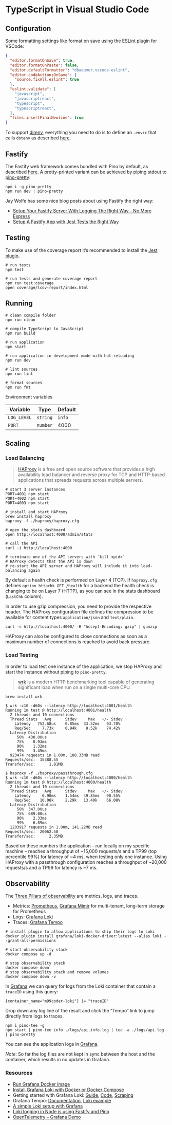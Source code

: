 # TypeScript in Visual Studio Code

## Configuration

Some formatting settings like format on save using the [ESLint plugin](https://marketplace.visualstudio.com/items?itemName=dbaeumer.vscode-eslint) for VSCode:

```json
{
  "editor.formatOnSave": true,
  "editor.formatOnPaste": false,
  "editor.defaultFormatter": "dbaeumer.vscode-eslint",
  "editor.codeActionsOnSave": {
    "source.fixAll.eslint": true
  },
  "eslint.validate": [
    "javascript",
    "javascriptreact",
    "typescript",
    "typescriptreact",
  ],
  "files.insertFinalNewline": true
}
```

To support [direnv](https://direnv.net/), everything you need to do is to define an `.envrc` that calls `dotenv` as described [here](https://github.com/direnv/direnv/issues/284#issuecomment-315275436).

## Fastify

The Fastify web framework comes bundled with Pino by default, as described [here](https://github.com/pinojs/pino/blob/master/docs/web.md#fastify). A pretty-printed variant can be achieved by piping stdout to [pino-pretty](https://github.com/pinojs/pino-pretty):

```shell
npm i -g pino-pretty
npm run dev | pino-pretty
```

Jay Wolfe has some nice blog posts about using Fastify the right way:

- [Setup Your Fastify Server With Logging The Right Way - No More Express](https://jaywolfe.dev/setup-your-fastify-server-with-logging-the-right-way-no-more-express-2/)
- [Setup A Fastify App with Jest Tests the Right Way](https://jaywolfe.dev/setup-a-fastify-app-with-jest-tests-the-right-way/)

## Testing

To make use of the coverage report it’s recommended to install the [Jest plugin](https://marketplace.visualstudio.com/items?itemName=Orta.vscode-jest).

```shell
# run tests
npm test

# run tests and generate coverage report
npm run test:coverage
open coverage/lcov-report/index.html
```

## Running

```shell
# clean compile folder
npm run clean

# compile TypeScript to JavaScript
npm run build

# run application
npm start

# run application in development mode with hot-reloading
npm run dev

# lint sources
npm run lint

# format sources
npm run fmt
```

Environment variables

| Variable    | Type     | Default |
| ----------- | -------- | ------- |
| `LOG_LEVEL` | `string` | `info`  |
| `PORT`      | `number` | 4000    |

## Scaling

### Load Balancing

> [HAProxy](http://www.haproxy.org/) is a free and open source software that provides a high availability load balancer and reverse proxy for TCP and HTTP-based applications that spreads requests across multiple servers.

```shell
# start 3 server instances
PORT=4001 npm start
PORT=4002 npm start
PORT=4003 npm start
```

```shell
# install and start HAProxy
brew install haproxy
haproxy -f ./haproxy/haproxy.cfg
```

```shell
# open the stats dashboard
open http://localhost:4000/admin/stats

# call the API
curl -i http://localhost:4000

# terminate one of the API servers with `kill <pid>`
# HAProxy detects that the API is down
# re-start the API server and HAProxy will include it into load-balancing again
```

By default a health check is performed on Layer 4 (TCP). If `haproxy.cfg` defines `option httpchk GET /health` for a backend the health check is changing to be on Layer 7 (HTTP), as you can see in the stats dashboard (`LastChk` column).

In order to use gzip compression, you need to provide the respective header. The HAProxy configuration file defines the compression to be available for content types `application/json` and `text/plain`.

```shell
curl -s http://localhost:4000/ -H "Accept-Encoding: gzip" | gunzip
```

HAProxy can also be configured to close connections as soon as a maximum number of connections is reached to avoid back pressure.

### Load Testing

In order to load test one instance of the application, we stop HAProxy and start the instance without piping to `pino-pretty`.

> [wrk](https://github.com/wg/wrk) is a modern HTTP benchmarking tool capable of generating significant load when run on a single multi-core CPU.

```shell
brew install wrk
```

```shell
$ wrk -c10 -d60s --latency http://localhost:4001/health
Running 1m test @ http://localhost:4001/health
  2 threads and 10 connections
  Thread Stats   Avg      Stdev     Max   +/- Stdev
    Latency   752.68us    0.85ms  33.52ms   93.70%
    Req/Sec     7.73k     0.94k    9.52k    74.42%
  Latency Distribution
     50%  430.00us
     75%    0.93ms
     90%    1.32ms
     99%    3.45ms
  923474 requests in 1.00m, 108.33MB read
Requests/sec:  15388.55
Transfer/sec:      1.81MB
```

```shell
$ haproxy -f ./haproxy/passthrough.cfg
$ wrk -c10 -d60s --latency http://localhost:4000/health
Running 1m test @ http://localhost:4000/health
  2 threads and 10 connections
  Thread Stats   Avg      Stdev     Max   +/- Stdev
    Latency     0.90ms    1.54ms  49.85ms   90.55%
    Req/Sec    10.08k     2.29k   13.40k    66.08%
  Latency Distribution
     50%  347.00us
     75%  689.00us
     90%    2.33ms
     99%    6.89ms
  1203917 requests in 1.00m, 141.22MB read
Requests/sec:  20062.58
Transfer/sec:      2.35MB
```

Based on these numbers the application – run locally on my specific machine – reaches a throughput of ~15,000 requests/s and a TP99 (top percentile 99%) for latency of ~4 ms, when testing only one instance. Using HAProxy with a passthrough configuration reaches a throughput of ~20,000 requests/s and a TP99 for latency is ~7 ms.

## Observability

The [Three Pillars of observability](https://grafana.com/blog/2019/10/21/whats-next-for-observability/) are metrics, logs, and traces.

- Metrics: [Prometheus](https://grafana.com/oss/prometheus/), [Grafana Mimir](https://grafana.com/oss/mimir/) for multi-tenant, long-term storage for Prometheus
- Logs: [Grafana Loki](https://grafana.com/oss/loki/)
- Traces: [Grafana Tempo](https://grafana.com/oss/tempo/)

```shell
# install plugin to allow applications to ship their logs to Loki
docker plugin install grafana/loki-docker-driver:latest --alias loki --grant-all-permissions

# start observability stack
docker compose up -d

# stop observability stack
docker compose down
# stop observability stack and remove volumes
docker compose down -v
```

In [Grafana](http://localhost:3000/explore?orgId=1&left=%5B%22now-30m%22,%22now%22,%22Loki%22,%7B%22expr%22:%22%7Bcontainer_name%3D%5C%22m99coder-loki%5C%22%7D%20%7C%3D%20%5C%22traceID%5C%22%22%7D%5D) we can query for logs from the Loki container that contain a `traceID` using this query:

```promql
{container_name="m99coder-loki"} |= "traceID"
```

Drop down any log line of the result and click the “Tempo” link to jump directly from logs to traces.

```shell
npm i pino-tee -g
npm start | pino-tee info ./logs/api.info.log | tee -a ./logs/api.log | pino-pretty
```

You can see the application logs in [Grafana](http://localhost:3000/explore?orgId=1&left=%5B%22now-30m%22,%22now%22,%22Loki%22,%7B%22expr%22:%22%7Bjob%3D%5C%22logs-api%5C%22,filename%3D%5C%22%2Fusr%2Fapi%2Fdata%2Fapi.info.log%5C%22%7D%22%7D%5D).

*Note*: So far the log files are not kept in sync between the host and the container, which results in no updates in Grafana.

### Resources

- [Run Grafana Docker image](https://grafana.com/docs/grafana/latest/installation/docker/)
- [Install Grafana Loki with Docker or Docker Compose](https://grafana.com/docs/loki/latest/installation/docker/)
- Getting started with Grafana Loki: [Guide](https://grafana.com/docs/loki/latest/getting-started/), [Code](https://github.com/grafana/loki/tree/main/examples/getting-started), [Scraping](https://grafana.com/docs/loki/latest/clients/promtail/scraping/#file-target-discovery)
- Grafana Tempo: [Documentation](https://grafana.com/docs/tempo/latest/), [Loki example](https://github.com/grafana/tempo/tree/main/example/docker-compose/loki)
- [A simple Loki setup with Grafana](https://github.com/livingdocsIO/monitoring)
- [Loki logging in Node.js using Fastify and Pino](https://skaug.dev/node-js-app-with-loki/)
- [OpenTelemetry – Grafana Demo](https://github.com/connorlindsey/otel-grafana-demo)
